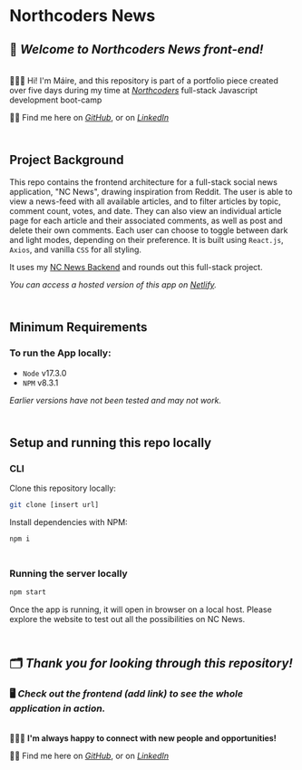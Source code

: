 # Northcoders News

## 📰 _Welcome to Northcoders News front-end!_

<br> 👩🏽‍💻 Hi! I'm Máire, and this repository is part of a portfolio piece created over five days during my time at _[Northcoders](https://northcoders.com/company/about-us)_ full-stack Javascript development boot-camp

👋🏽 Find me here on _[GitHub](https://github.com/maire-digital "let's connect!")_, or on _[LinkedIn](https://www.linkedin.com/in/maire-dev/ "let's connect!")_

## <br> Project Background

This repo contains the frontend architecture for a full-stack social news application, "NC News", drawing inspiration from Reddit. The user is able to view a news-feed with all available articles, and to filter articles by topic, comment count, votes, and date. They can also view an individual article page for each article and their associated comments, as well as post and delete their own comments. Each user can choose to toggle between dark and light modes, depending on their preference. It is built using `React.js`, `Axios`, and vanilla `CSS` for all styling.

It uses my [NC News Backend](https://github.com/maire-digital/NC-News-BE) and rounds out this full-stack project.

_You can access a hosted version of this app on [Netlify](https://maire-nc-news.netlify.app/)._

## <br> Minimum Requirements <br>

### To run the App locally:

- `Node` v17.3.0
- `NPM` v8.3.1

_Earlier versions have not been tested and may not work._

## <br> Setup and running this repo locally

### CLI

Clone this repository locally:

```bash
git clone [insert url]
```

Install dependencies with NPM:

```bash
npm i
```

### <br> Running the server locally

```bash
npm start
```

Once the app is running, it will open in browser on a local host. Please explore the website to test out all the possibilities on NC News. <br>

## <br>🗂 **_Thank you for looking through this repository!_**

### 🖥 **_Check out the frontend (add link) to see the whole application in action._**

<br>👩🏽‍💻 **I'm always happy to connect with new people and opportunities!**

👋🏽 Find me here on _[GitHub](https://github.com/maire-digital "let's connect!")_, or on _[LinkedIn](https://www.linkedin.com/in/maire-dev/ "let's connect!")_
